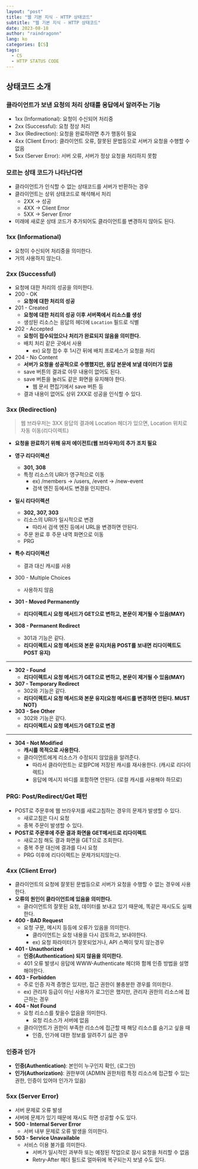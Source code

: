 ```yaml
---
layout: "post"
title: "웹 기본 지식 - HTTP 상태코드"
subtitle: "웹 기본 지식 - HTTP 상태코드"
date: 2023-08-18
author: "raindragonn"
lang: ko
categories: [CS]
tags:
  - CS
  - HTTP STATUS CODE
---
```


## 상태코드 소개

### 클라이언트가 보낸 요청의 처리 상태를 응답에서 알려주는 기능

- 1xx (Informational): 요청이 수신되어 처리중
- 2xx (Successful): 요청 정상 처리
- 3xx (Redirection): 요청을 완료하려면 추가 행동이 필요
- 4xx (Client Error): 클라이언트 오류, 잘못된 문법등으로 서버가 요청을 수행할 수 없음
- 5xx (Server Error): 서버 오류, 서버가 정상 요청을 처리하지 못함

### 모르는 상태 코드가 나타난다면

- 클라이언트가 인식할 수 없는 상태코드를 서버가 반환하는 경우
- 클라이언트는 상위 상태코드로 해석해서 처리
    - 2XX → 성공
    - 4XX → Client Error
    - 5XX → Server Error
- 미래에 새로운 상태 코드가 추가되어도 클라이언트를 변경하지 않아도 된다.

### 1xx (Informational)

- 요청이 수신되어 처리중을 의미한다.
- 거의 사용하지 않는다.

### 2xx (Successful)

- 요청에 대한 처리의 성공을 의미한다.
- 200 - OK
    - **요청에 대한 처리의 성공**
- 201 - Created
    - **요청에 대한 처리의 성공 이후 서버쪽에서 리소스를 생성**
    - 생성된 리소스는 응답의 헤더에 `Location` 필드로 식별
- 202 - Accepted
    - **요청이 접수되었으나 처리가 완료되지 않음을 의미한다.**
    - 배치 처리 같은 곳에서 사용
        - ex) 요청 접수 후 1시간 뒤에 배치 프로세스가 요청을 처리
- 204 - No Content
    - **서버가 요청을 성공적으로 수행했지만, 응답 본문에 보낼 데이터가 없음**
    - save 버튼의 결과로 아무 내용이 없어도 된다.
    - save 버튼을 눌러도 같은 화면을 유지해야 한다.
        - 웹 문서 편집기에서 save 버튼 등
    - 결과 내용이 없어도 상위 2XX로 성공을 인식할 수 있다.

### 3xx (Redirection)

> 웹 브라우저는 3XX 응답의 결과에 Location 헤더가 있으면, Location 위치로 자동 이동(리다이렉트)
> 
- **요청을 완료하기 위해 유저 에이전트(웹 브라우저)의 추가 조치 필요**
- **영구 리다이렉션**
    - **301, 308**
    - 특정 리소스의 URI가 영구적으로 이동
        - ex) /members → /users, /event → /new-event
        - 검색 엔진 등에서도 변경을 인지한다.
- **일시 리다이렉션**
    - **302, 307, 303**
    - 리소스의 URI가 일시적으로 변경
        - 따라서 검색 엔진 등에서 URL을 변경하면 안된다.
    - 주문 완료 후 주문 내역 화면으로 이동
    - PRG
- **특수 리다이렉션**
    - 결과 대신 캐시를 사용

- 300 - Multiple Choices
    - 사용하지 않음
- **301 - Moved Permanently**
    - **리다이렉트시 요청 메서드가 GET으로 변하고, 본문이 제거될 수 있음(MAY)**
- **308 - Permanent Redirect**
    - 301과 기능은 같다.
    - **리다이렉트시 요청 메서드와 본문 유지(처음 POST를 보내면 리다이렉트도 POST 유지)**

---

- **302 - Found**
    - **리다이렉트시 요청 메서드가 GET으로 변하고, 본문이 제거될 수 있음(MAY)**
- **307 - Temporary Redirect**
    - 302와 기능은 같다.
    - **리다이렉트시 요청 메서드와 본문 유지(요청 메서드를 변경하면 안된다. MUST NOT)**
- **303 - See Other**
    - 302와 기능은 같다.
    - **리다이렉트시 요청 메서드가 GET으로 변경**

---

- **304 - Not Modified**
    - **캐시를 목적으로 사용한다.**
    - 클라이언트에게 리소스가 수정되지 않았음을 알려준다.
        - 따라서 클라이언트는 로컬PC에 저장된 캐시를 재사용한다. (캐시로 리다이렉트)
        - 응답에 메시지 바디를 포함하면 안된다. (로컬 캐시를 사용해야 하므로)

### PRG: Post/Redirect/Get 패턴

- POST로 주문후에 웹 브라우저를 새로고침하는 경우의 문제가 발생할 수 있다.
    - 새로고침은 다시 요청
    - 중복 주문이 발생할 수 있다.
- **POST로 주문후에 주문 결과 화면을 GET메서드로 리다이렉트**
    - 새로고침 해도 결과 화면을 GET으로 조회한다.
    - 중복 주문 대신에 결과를 다시 요청
    - PRG 이후에 리다이렉트는 문제가되지않는다.

### 4xx (Client Error)

- 클라이언트의 요청에 잘못된 문법등으로 서버가 요청을 수행할 수 없는 경우에 사용한다.
- **오류의 원인이 클라이언트에 있음을 의미한다.**
    - 클라이언트의 잘못된 요청, 데이터를 보내고 있기 때문에, 똑같은 재시도도 실패한다.
- **400 - BAD Request**
    - 요청 구문, 메시지 등등에 오류가 있음을 의미한다.
        - 클라이언트는 요청 내용을 다시 검토하고, 보내야한다.
        - ex) 요청 파라미터가 잘못되었거나, API 스펙이 맞지 않는경우
- **401 - Unauthorized**
    - **인증(Authentication) 되지 않음을 의미한다.**
    - 401 오류 발생시 응답에 WWW-Authenticate 헤더와 함께 인증 방법을 설명해야한다.
- **403 - Forbidden**
    - 주로 인증 자격 증명은 있지만, 접근 권한이 불충분한 경우를 의미한다.
    - ex) 관리자 등급이 아닌 사용자가 로그인은 했지만, 관리자 권한의 리소스에 접근하는 경우
- **404 - Not Found**
    - 요청 리소스를 찾을수 없음을 의미한다.
        - 요청 리소스가 서버에 없음
    - 클라이언트가 권한이 부족한 리소스에 접근할 때 해당 리소스를 숨기고 싶을 때
        - 인증, 인가에 대한 정보를 알려주기 싫은 경우

### 인증과 인가

- **인증(Authentication)**: 본인이 누구인지 확인, (로그인)
- **인가(Authorization)**: 권한부여 (ADMIN 권한처럼 특정 리소스에 접근할 수 있는 권한, 인증이 있어야 인가가 있음)

### 5xx (Server Error)

- 서버 문제로 오류 발생
- 서버에 문제가 있기 때문에 재시도 하면 성공할 수도 있다.
- **500 - Internal Server Error**
    - 서버 내부 문제로 오류 발생을 의미한다.
- **503 - Service Unavailable**
    - 서비스 이용 불가를 의미한다.
        - 서버가 일시적인 과부하 또는 예정된 작업으로 잠시 요청을 처리할 수 없음
        - Retry-After 헤더 필드로 얼마뒤에 복구되는지 보낼 수도 있다.